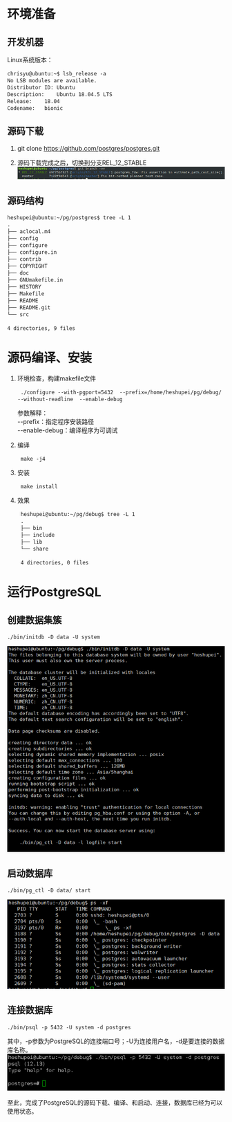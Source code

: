 # 环境准备  
## 开发机器
Linux系统版本：  

    chrisyu@ubuntu:~$ lsb_release -a
    No LSB modules are available.
    Distributor ID:	Ubuntu
    Description:	Ubuntu 18.04.5 LTS
    Release:	18.04
    Codename:	bionic
## 源码下载
1. git clone https://github.com/postgres/postgres.git  
  
2. 源码下载完成之后，切换到分支REL_12_STABLE  
![切换分支](https://github.com/HeShuP/HeShuP.github.io/raw/gh-pages/_posts/images/postgresql/branch.png)

## 源码结构
    heshupei@ubuntu:~/pg/postgres$ tree -L 1
    .
    ├── aclocal.m4
    ├── config
    ├── configure
    ├── configure.in
    ├── contrib
    ├── COPYRIGHT
    ├── doc
    ├── GNUmakefile.in
    ├── HISTORY
    ├── Makefile
    ├── README
    ├── README.git
    └── src
    
    4 directories, 9 files

# 源码编译、安装

1. 环境检查，构建makefile文件  

        ./configure --with-pgport=5432  --prefix=/home/heshupei/pg/debug/  --without-readline  --enable-debug  

    参数解释：  
        --prefix：指定程序安装路径  
        --enable-debug：编译程序为可调试  

2. 编译  
   
        make -j4

3. 安装  

        make install 

4. 效果  
  
        heshupei@ubuntu:~/pg/debug$ tree -L 1
        .
        ├── bin
        ├── include
        ├── lib
        └── share
        
        4 directories, 0 files

# 运行PostgreSQL 

## 创建数据集簇  
    ./bin/initdb -D data -U system
![initdb](https://github.com/HeShuP/HeShuP.github.io/raw/gh-pages/_posts/images/postgresql/initdb.png) 

## 启动数据库
    ./bin/pg_ctl -D data/ start
![start](https://github.com/HeShuP/HeShuP.github.io/raw/gh-pages/_posts/images/postgresql/startdb.png) 

## 连接数据库
    ./bin/psql -p 5432 -U system -d postgres  

其中，-p参数为PostgreSQL的连接端口号；-U为连接用户名，-d是要连接的数据库名称。  
![psql](https://github.com/HeShuP/HeShuP.github.io/raw/gh-pages/_posts/images/postgresql/psql.png)   


至此，完成了PostgreSQL的源码下载、编译、和启动、连接，数据库已经为可以使用状态。